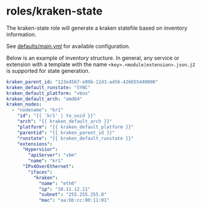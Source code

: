 # roles/kraken-state

The kraken-state role will generate a kraken statefile based on inventory information.

See [defaults/main.yml](defaults/main.yml) for available configuration.

Below is an example of inventory structure. In general, any service or extension with a template with the name `<key>.<module|extension>.json.j2` is supported for state generation.

```yaml
kraken_parent_id: "123e4567-e89b-12d3-a456-426655440000"
kraken_default_runstate: "SYNC"
kraken_default_platform: "vbox"
kraken_default_arch: "amd64"
kraken_nodes:
  - "nodename": "kr1"
    "id": "{{ 'kr1' | to_uuid }}"
    "arch": "{{ kraken_default_arch }}"
    "platform": "{{ kraken_default_platform }}"
    "parentid": "{{ kraken_parent_id }}"
    "runstate": "{{ kraken_default_runstate }}"
    "extensions":
      "Hypervisor":
        "apiServer": "vbm"
        "name": "kr1"
      "IPv4OverEthernet":
        "ifaces":
          "kraken":
            "name": "eth0"
            "ip": "10.11.12.11"
            "subnet": "255.255.255.0"
            "mac": "aa:bb:cc:00:11:01"
```
